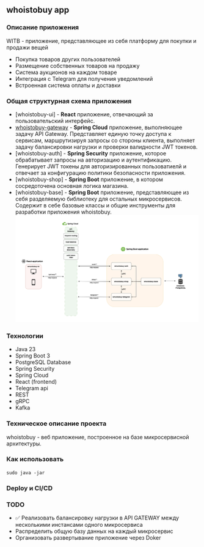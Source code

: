 ## **whoistobuy app**
### **Описание приложения**
WITB - приложение, представляющее из себя платформу для покупки и продажи вещей
+ Покупка товаров других пользователей
+ Размещение собственных товаров на продажу
+ Система аукционов на каждом товаре
+ Интеграция с Telegram для получения уведомлений
+ Встроенная система оплаты и доставки
### **Общая структурная схема приложения**
- [whoistobuy-ui] - **React** приложение, отвечающий за пользовательский интерфейс.
- [whoistobuy-gateway](https://github.com/alexeyrand/whoistobuy-gateway) - **Spring Cloud** приложение, выполняющее задачу API Gateway. Представляет единую точку доступа к сервисам, маршрутизируя запросы со стороны клиента, выполняет задачу балансировки нагрузки и проверки валидности JWT токенов.  
- [whoistobuy-auth] - **Spring Security** приложение, которое обрабатывает запросы на авторизацию и аутентификацию. Генерирует JWT токены для авторизированных пользоватиелй и отвечает за конфигурацию политики безопасности приложения.  
- [whoistobuy-shop] - **Spring Boot** приложение, в котором сосредоточена основная логика магазина.  
- [whoistobuy-base] - **Spring Boot** приложение, представляющее из себя разделяемую библиотеку для остальных микросервисов. Содержит в себе базовые классы и общие инструменты для разработки приложения whoistobuy.  
![Structure schema](/images/whoistobuy.drawio.png)

### **Технологии**
+ Java 23
+ Spring Boot 3
+ PostgreSQL Database
+ Spring Security
+ Spring Cloud
+ React (frontend)
+ Telegram api
+ REST
+ gRPC
+ Kafka
  
### **Техническое описание проекта**
whoistobuy - веб приложение, построенное на базе микросервисной архитектуры.

### **Как использовать**
```
sudo java -jar
```
### **Deploy и CI/CD**
### **TODO**
+ :white_check_mark: Реализовать балансировку нагрузки в API GATEWAY между несколькими инстансами одного микросервиса
+ Распределить общую базу данных на каждый микросервис
+ Организовать развертывание приложение через Doker
  
